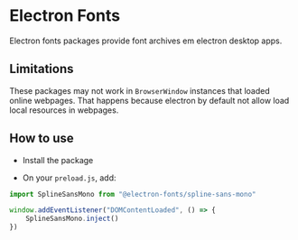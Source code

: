 # Electron Fonts

Electron fonts packages provide font archives em electron desktop apps.

## Limitations

These packages may not work in `BrowserWindow` instances that loaded online webpages. That happens because electron by default not allow load local resources in webpages.

## How to use

* Install the package

* On your `preload.js`, add:

```ts
import SplineSansMono from "@electron-fonts/spline-sans-mono"

window.addEventListener("DOMContentLoaded", () => {
    SplineSansMono.inject()
})
```